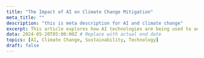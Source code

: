 ```yaml
---
title: "The Impact of AI on Climate Change Mitigation"
meta_title: ""
description: "this is meta description for AI and climate change"
excerpt: This article explores how AI technologies are being used to address climate change and promote sustainability.
data: 2024-05-20T05:00:00Z # Replace with actual end date
topics: [AI, Climate Change, Sustainability, Technology]
draft: false
---
```

